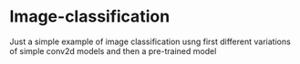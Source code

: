 # Image-classification

Just a simple example of image classification usng first different variations of simple conv2d models and then a pre-trained model
